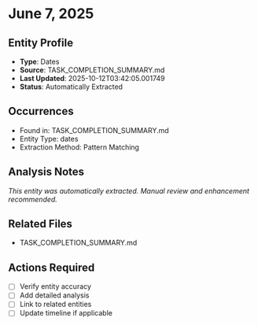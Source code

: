 # June 7, 2025

## Entity Profile
- **Type**: Dates
- **Source**: TASK_COMPLETION_SUMMARY.md
- **Last Updated**: 2025-10-12T03:42:05.001749
- **Status**: Automatically Extracted

## Occurrences
- Found in: TASK_COMPLETION_SUMMARY.md
- Entity Type: dates
- Extraction Method: Pattern Matching

## Analysis Notes
*This entity was automatically extracted. Manual review and enhancement recommended.*

## Related Files
- TASK_COMPLETION_SUMMARY.md

## Actions Required
- [ ] Verify entity accuracy
- [ ] Add detailed analysis
- [ ] Link to related entities
- [ ] Update timeline if applicable
